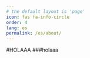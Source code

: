 ```yaml
---
# the default layout is 'page'
icon: fas fa-info-circle
order: 4
lang: es
permalink: /es/about/
---
```



#HOLAAA
###holaaa